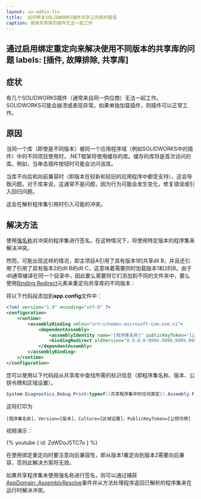 ```yaml
---
layout: sw-addin-fix
title:  如何修复SOLIDWORKS插件共享公共库的错误
caption: 使用共享库的插件无法一起工作
---
```

 通过启用绑定重定向来解决使用不同版本的共享库的问题
labels: [插件, 故障排除, 共享库]
---
## 症状

有几个SOLIDWORKS插件（通常来自同一供应商）无法一起工作。SOLIDWORKS可能会崩溃或表现异常。如果单独加载插件，则插件可以正常工作。

## 原因

当同一个库（即使是不同版本）被同一个应用程序域（例如SOLIDWORKS中的插件）中的不同项目使用时，.NET框架将使用缓存的库。缓存的库将是首次访问的库。例如，当单击插件按钮时可能会访问该库。

当库不向后和向前兼容时（即版本在较新和较旧的应用程序中都受支持），这会导致问题。对于库来说，这通常不是问题，因为行为可能会发生变化，修复错误或引入回归问题。

这会在解析程序集引用时引入可能的冲突。

## 解决方法

使用[强名称](https://docs.microsoft.com/zh-cn/dotnet/framework/app-domains/how-to-sign-an-assembly-with-a-strong-name)对冲突的程序集进行签名。在这种情况下，将使用特定版本的程序集来解决冲突。

然而，可能出现这样的情况，即主项目A引用了具有版本1的共享dll B，并且还引用了引用了具有版本2的dll B的dll C，这意味着需要同时加载版本1和2的B。由于dll通常编译在同一个目录中，因此要么需要将它们添加到不同的文件夹中，要么使用[Binding Redirect](https://docs.microsoft.com/zh-cn/dotnet/framework/configure-apps/file-schema/runtime/bindingredirect-element)元素来重定向共享库的不同版本：

将以下代码段添加到**app.config**文件中：

~~~ xml
<?xml version="1.0" encoding="utf-8" ?>
<configuration>
	<runtime>
		<assemblyBinding xmlns="urn:schemas-microsoft-com:asm.v1">
			<dependentAssembly>
				<assemblyIdentity name="[程序集名称]" publicKeyToken="[公钥令牌]" culture="neutral" />
				<bindingRedirect oldVersion="0.0.0.0-9999.9999.9999.9999" newVersion="[当前版本]" />
			</dependentAssembly>
		</assemblyBinding>
	</runtime>
</configuration>
~~~

您可以使用以下代码段从共享库中查找所需的标识信息（即程序集名称、版本、公钥令牌和区域设置）。

~~~ cs
System.Diagnostics.Debug.Print(typeof([共享程序集中的任何类型]).Assembly.FullName);
~~~

这将打印为

~~~
[程序集名称]，Version=[版本]，Culture=[区域设置]，PublicKeyToken=[公钥令牌]
~~~

视频演示：

{% youtube { id: ZeWDoJ5TC7o } %}

在使用绑定重定向时要注意向后兼容性，即从版本1重定向到版本2需要向后兼容，否则此解决方案将无效。

如果共享程序集未使用强名称进行签名，则可以通过捕获[AppDomain::AssemblyResolve](https://docs.microsoft.com/zh-cn/dotnet/api/system.appdomain.assemblyresolve?view=netframework-4.8)事件并从方法处理程序返回已解析的程序集来在运行时解决冲突。